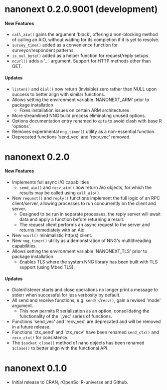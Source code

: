 # nanonext 0.2.0.9001 (development)

#### New Features

* `call_aio()` gains the argument 'block', offering a non-blocking method of calling an AIO, without waiting for its completion if it is yet to resolve.
* `survey_time()` added as a convenience function for surveyor/respondent patterns.
* `is_nul_byte()` added as a helper function for request/reply setups.
* `ncurl()` adds a '...' argument. Support for HTTP methods other than GET.

#### Updates

* `listen()` and `dial()` now return (invisible) zero rather than NULL upon success to better align with similar functions.
* Allows setting the environment variable 'NANONEXT_ARM' prior to package installation
  + Fixes installation issues on certain ARM architectures
* More streamlined NNG build process eliminating unused options.
* Options documentation entry renamed to `opts` to avoid clash with base R 'options'.
* Removes experimental `nng_timer()` utility as a non-essential function.
* Deprecated functions 'send_vec' and 'recv_vec' removed.

# nanonext 0.2.0

#### New Features

* Implements full async I/O capabilities 
  + `send_aio()` and `recv_aio()` now return Aio objects, for which the results may be called using `call_aio()`.
* New `request()` and `reply()` functions implement the full logic of an RPC client/server, allowing processes to run concurrently on the client and server.
  + Designed to be run in separate processes, the reply server will await data and apply a function before returning a result.
  + The request client performs an async request to the server and returns immediately with an Aio.
* New `ncurl()` minimalistic http(s) client.
* New `nng_timer()` utility as a demonstration of NNG's multithreading capabilities.
* Allows setting the environment variable 'NANONEXT_TLS' prior to package installation
  + Enables TLS where the system NNG library has been built with TLS support (using Mbed TLS).

#### Updates

* Dialer/listener starts and close operations no longer print a message to stderr when successful for less verbosity by default.
* All send and receive functions, e.g. `send()`/`recv()`, gain a revised 'mode' argument. 
  + This now permits R serialization as an option, consolidating the functionality of the '_vec' series of functions.
* Functions 'send_vec' and 'recv_vec' are deprecated and will be removed in a future release.
* Functions 'ctx_send' and 'ctx_recv' have been renamed `send_ctx()` and `recv_ctx()` for consistency.
* The `$socket_close()` method of nano objects has been renamed `$close()` to better align with the functional API.

# nanonext 0.1.0

* Initial release to CRAN, rOpenSci R-universe and Github.
